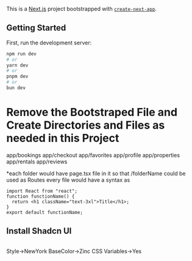 This is a [Next.js](https://nextjs.org/) project bootstrapped with [`create-next-app`](https://github.com/vercel/next.js/tree/canary/packages/create-next-app).

## Getting Started

First, run the development server:

```bash
npm run dev
# or
yarn dev
# or
pnpm dev
# or
bun dev
```

# Remove the Bootstraped File and Create Directories and Files as needed in this Project

app/bookings
app/checkout
app/favorites
app/profile
app/properties
app/rentals
app/reviews

\*each folder would have page.tsx file in it so that /folderName could be used as Routes
every file would have a syntax as

```tsx
import React from "react";
function functionName() {
  return <h1 className="text-3xl">Title</h1>;
}
export default functionName;
```

## Install Shadcn UI

```sh

```

Style->NewYork
BaseColor->Zinc
CSS Variables->Yes
